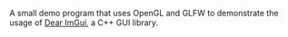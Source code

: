 A small demo program that uses OpenGL and GLFW to demonstrate the usage of <a href="[https://example.com](https://github.com/ocornut/imgui)">Dear ImGui</a>, a C++ GUI library.
